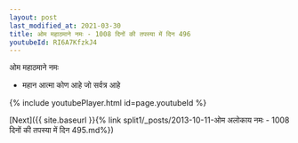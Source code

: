 ```yaml
---
layout: post
last_modified_at: 2021-03-30
title: ओम महाठमाने नमः - 1008 दिनों की तपस्या में दिन 496
youtubeId: RI6A7KfzkJ4
---
```

 
 
 ओम महाठमाने नमः  
 
 -  महान आत्मा कोण आहे जो सर्वत्र आहे 
 
  
 
  
 
 
 
 
 
 


{% include youtubePlayer.html id=page.youtubeId %}
 
[Next]({{ site.baseurl }}{% link  split1/_posts/2013-10-11-ओम अलोकाय नमः - 1008 दिनों की तपस्या में दिन 495.md%})
 
